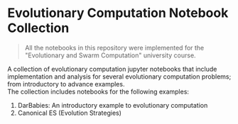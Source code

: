 # Evolutionary Computation Notebook Collection
> All the notebooks in this repository were implemented for the "Evolutionary and Swarm Computation" university course.

A collection of evolutionary computation jupyter notebooks that include implementation and analysis for several evolutionary computation problems; from introductory to advance examples.  
The collection includes notebooks for the following examples:
1. DarBabies: An introductory example to evolutionary computation
2. Canonical ES (Evolution Strategies)